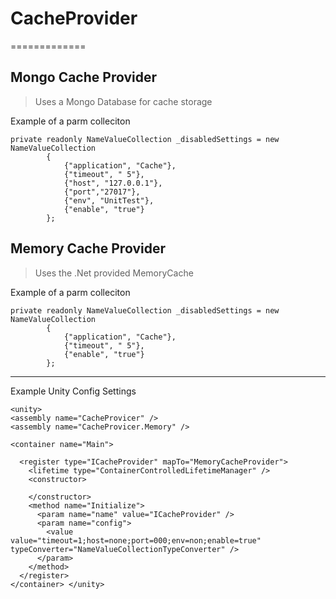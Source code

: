 # CacheProvider #
=============



## Mongo Cache Provider ##

> Uses a Mongo Database for cache storage

Example of a parm colleciton

    private readonly NameValueCollection _disabledSettings = new NameValueCollection
            {
                {"application", "Cache"},
                {"timeout", " 5"},
                {"host", "127.0.0.1"},
                {"port","27017"},
                {"env", "UnitTest"},
                {"enable", "true"}
            };


## Memory Cache Provider ##

> Uses the .Net provided MemoryCache

Example of a parm colleciton

    private readonly NameValueCollection _disabledSettings = new NameValueCollection
            {
                {"application", "Cache"},
                {"timeout", " 5"},
                {"enable", "true"}
            };



----------

Example Unity Config Settings

    <unity>
    <assembly name="CacheProvicer" />
    <assembly name="CacheProvicer.Memory" />

    <container name="Main">

      <register type="ICacheProvider" mapTo="MemoryCacheProvider">
        <lifetime type="ContainerControlledLifetimeManager" />
        <constructor>
         
        </constructor>
        <method name="Initialize">
          <param name="name" value="ICacheProvider" />
          <param name="config">
            <value value="timeout=1;host=none;port=000;env=non;enable=true" typeConverter="NameValueCollectionTypeConverter" />
          </param>
        </method>
      </register>
    </container> </unity>